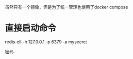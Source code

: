 虽然只有一个镜像，但是为了统一管理也使用了docker compose

# 直接启动命令

redis-cli -h 127.0.0.1 -p 6379 -a mysecret

密码
```

```

